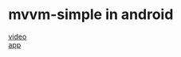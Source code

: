 # mvvm-simple in android 
[video](https://github.com/alirezabashi98/mvvm-simple/blob/master/mvvm.mp4?raw=true)
<br>
[app](https://github.com/alirezabashi98/mvvm-simple/blob/master/app-debug.apk?raw=true)
